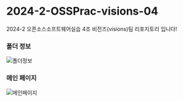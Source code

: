 # 2024-2-OSSPrac-visions-04
2024-2 오픈소스소프트웨어실습 4조 비전즈(visions)팀 리포지토리 입니다!

### 폴더 정보
<img src="https://github.com/user-attachments/assets/c6934e3e-aaf1-40f6-af3a-cdffc969c965" alt="폴더정보">

### 메인 페이지
<img src="https://github.com/user-attachments/assets/338ab326-729e-436b-b385-c67810b908af" alt="메인페이지">
